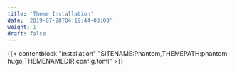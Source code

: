 ```yaml
---
title: 'Theme Installation'
date: '2019-07-28T04:19:44-03:00'
weight: 1
draft: false
---
```


{{< contentblock "installation" "SITENAME:Phantom,THEMEPATH:phantom-hugo,THEMENAMEDIR:config.toml" >}}
